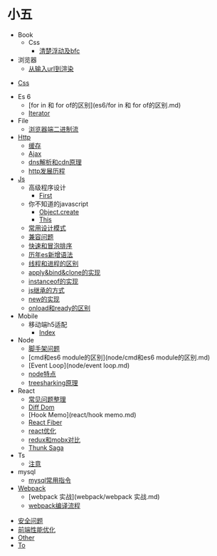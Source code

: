 # 小五

- Book
  - Css
    * [清楚浮动及bfc](_book/css/清楚浮动及bfc.md)
- 浏览器
  * [从输入url到渲染](浏览器/从输入url到渲染.md)
* [Css](css.md)
- Es 6
  * [for in 和 for of的区别](es6/for in 和 for of的区别.md)
  * [Iterator](es6/Iterator.md)
- File
  * [浏览器端二进制流](file/浏览器端二进制流.md)
- [Http](http/http.md)
  * [缓存](http/缓存.md)
  * [Ajax](http/ajax.md)
  * [dns解析和cdn原理](http/dns解析和cdn原理.md)
  * [http发展历程](http/http发展历程.md)
- [Js](js/js.md)
  - 高级程序设计
    * [First](js/高级程序设计/first.md)
  - 你不知道的javascript
    * [Object.create](js/你不知道的javascript/Object.create.md)
    * [This](js/你不知道的javascript/this.md)
  * [常用设计模式](js/常用设计模式.md)
  * [兼容问题](js/兼容问题.md)
  * [快速和冒泡排序](js/快速和冒泡排序.md)
  * [历年es新增语法](js/历年es新增语法.md)
  * [线程和进程的区别](js/线程和进程的区别.md)
  * [apply&bind&clone的实现](js/apply&bind&clone的实现.md)
  * [instanceof的实现](js/instanceof的实现.md)
  * [js继承的方式](js/js继承的方式.md)
  * [new的实现](js/new的实现.md)
  * [onload和ready的区别](js/onload和ready的区别.md)
- Mobile
  - 移动端h5适配
    * [Index](mobile/移动端h5适配/index.md)
- Node
  * [脚手架问题](node/脚手架问题.md)
  * [cmd和es6 module的区别](node/cmd和es6 module的区别.md)
  * [Event Loop](node/event loop.md)
  * [node特点](node/node特点.md)
  * [treesharking原理](node/treesharking原理.md)
- React
  * [常见问题整理](react/常见问题整理.md)
  * [Diff Dom](react/diff-dom.md)
  * [Hook Memo](react/hook memo.md)
  * [React Fiber](react/react-fiber.md)
  * [react优化](react/react优化.md)
  * [redux和mobx对比](react/redux和mobx对比.md)
  * [Thunk Saga](react/thunk&saga.md)
- Ts
  * [注意](ts/注意.md)
- mysql
  * [mysql常用指令](mysql/数据库指令.md)
- [Webpack](webpack/webpack.md)
  * [webpack 实战](webpack/webpack 实战.md)
  * [webpack编译流程](webpack/webpack编译流程.md)
* [安全问题](安全问题.md)
* [前端性能优化](前端性能优化.md)
* [Other](other.md)
* [To](to.md)
